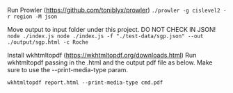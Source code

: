 Run Prowler (https://github.com/toniblyx/prowler)
```./prowler -g cislevel2 -r region -M json```

Move output to input folder under this project.  DO NOT CHECK IN JSON!
```node ./index.js node ./index.js -f "./test-data/sgp.json" --out ./output/sgp.html -c Roche ```


Install wkhtmltopdf (https://wkhtmltopdf.org/downloads.html)
Run wkhtmltopdf passing in the .html and the output pdf file as below.  Make
sure to use the  --print-media-type param.

```wkhtmltopdf report.html --print-media-type cmd.pdf```
